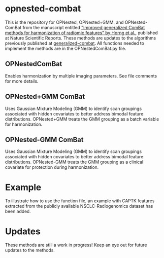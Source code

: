 # opnested-combat
This is the repository for OPNested, OPNested+GMM, and OPNested-ComBat from the manuscript entitled ["Improved generalized ComBat methods for harmonization of radiomic features" by Horng et al.](https://rdcu.be/cZf2n), published at Nature Scientific Reports. These methods are updates to the algorithms previously published at [generalized-combat](https://github.com/hannah-horng/generalized-combat). All functions needed to implement the methods are in the OPNestedComBat.py file.

## OPNestedComBat
Enables harmonization by multiple imaging parameters. See file comments for more details.

## OPNested+GMM ComBat
Uses Gaussian Mixture Modeling (GMM) to identify scan groupings associated with hidden covariates to better address bimodal feature distributions. OPNested+GMM treats the GMM grouping as a batch variable for harmonization.

## OPNested-GMM ComBat
Uses Gaussian Mixture Modeling (GMM) to identify scan groupings associated with hidden covariates to better address bimodal feature distributions. OPNested-GMM treats the GMM grouping as a clinical covariate for protection during harmonization.

# Example
To illustrate how to use the function file, an example with CAPTK features extracted from the publicly available NSCLC-Radiogenomics dataset has been added.

# Updates
These methods are still a work in progress! Keep an eye out for future updates to the methods. 
